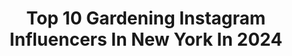 ---
title: Top 10 Gardening Instagram Influencers In New York In 2024
description: >-
  Find top gardening Instagram influencers in New York in 2024. Most popular hashtags: #gardening #newyork #nyc #summer.
platform: Instagram
hits: 30
text_top: Analyze the best Instagram profiles on inBeat.
text_bottom: Our database holds 30 Instagram influencers like this in New York, United States for you to connect with.
profiles:
  - username: "hellofromstowevt"
    fullname: >-
      Hello From Stowe (formerly Eat Stowe)
    bio: >-
      ▫️A local’s guide by Lex & J.T. ▫️Highlighting the beauty of Stowe, Vermont & beyond ▫️Tag us to be featured ▫️DM to work with us
    location: "United States"
    followers: 13198
    engagement: 184
    commentsToLikes: 0.067604
    id: ckoaf8svvdytw0j23isgvnhi2
    verified: false
    hashtags: "#eatvt, #stowevt, #vermontbyvermonters, #vtphoto"
  - username: "david.quarlesiv"
    fullname: >-
      David Quarles, IV
    bio: >-
      • Interior Designer | Color Lover💛 | 🇩🇴🇪🇸🇫🇷 • Jewelry: @ivbydavid📿 • @archdigest New American Voice 2023 🪩✨ • Design Services👇🏾
    location: "United States"
    followers: 118772
    engagement: 569
    commentsToLikes: 0.095332
    id: ckrpr9gffi6aq0j23ew9t6nfy
    verified: false
    hashtags: "#streetstyle, #summer, #plantlover, #apartmenttherapy"
  - username: "home.bynicole"
    fullname: >-
      Nicole | City DIY + Design
    bio: >-
      ⚡️Designing & DIYing small spaces in the Big Apple 🍬 Stay for bold colors, thrifts & pretty city views 📍Brooklyn, NY Shop tools & materials👇🏼
    location: "United States"
    followers: 6328
    engagement: 939
    commentsToLikes: 0.142109
    id: cle5fqsmthsvq0j0807euyih3
    verified: false
    hashtags: "#artdeco, #colorfulinterior, #shedbuild, #apartmenttherapy"
  - username: "66squarefeet"
    fullname: >-
      Marie Viljoen
    bio: >-
      Forager, Phytophile, Flavor Chaser 🌿 Author of the #forageharvestfeastbook Forest Brunch Walk, 08/15👇🏽
    location: "United States"
    followers: 34716
    engagement: 123
    commentsToLikes: 0.068951
    id: ck9wcyrvbd9gy0j78zj20v8yh
    verified: false
    hashtags: "#edibleflowers, #newyorknature, #fruit, #newyorklife"
  - username: "lohud"
    fullname: >-
      The Journal News & lohud.com
    bio: >-
      The Lower Hudson Valley in pictures. Part of the @usatoday Network.
    location: "United States"
    followers: 27796
    engagement: 112
    commentsToLikes: 0.057065
    id: ckaorampemftj0i78tah9igwy
    verified: true
    hashtags: "#coronavirus, #hudsonvalley, #masks, #rockland"
  - username: "thesill"
    fullname: >-
      The Sill
    bio: >-
      Plants make us happier, healthier humans. Shop online & in stores. #PlantsMakePeopleHappy 👋 Message us: thesill.com/contact 🌿 Get free shipping:
    location: "United States"
    followers: 774524
    engagement: 11
    commentsToLikes: 0.030962
    id: ck0ty9jr2m1fc0i19s8rfhore
    verified: true
    hashtags: "#plantdaddy, #plantlover, #plantsmakepeoplehappy, #monsteramonday"
  - username: "babiesandbackbends"
    fullname: >-
      Natalie Aurigema
    bio: >-
      Mama to 3 boys (6 years old and under) 💌for collabs: Natalie@babiesandbackbends.com 📍New York —> New Jersey
    location: "United States"
    followers: 28307
    engagement: 171
    commentsToLikes: 0.183805
    id: ckstzt6ryzwi40j2387mwdhf9
    verified: false
    hashtags: "#ad, #postpartum, #memesdaily, #momhumor"
  - username: "susanbranchauthor"
    fullname: >-
      Susan Branch
    bio: >-
      Happy gene, New York Times best-selling author, #watercolor artist, love Joe, girlfriends, cooking & gardening, riding train and England too.💞
    location: "United States"
    followers: 23121
    engagement: 1042
    commentsToLikes: 0.056520
    id: ck1389sscf72z0i192iuuxwfu
    verified: false
    hashtags: "#booktalk, #bestfriend, #birthdaycake, #oldhouses"
  - username: "ourgingerbreadhome"
    fullname: >-
      Terry Boccio
    bio: >-
      🌸 Stony Brook, New York 🌸 Decor & Lifestyle 🌸 Mom to my 2 girls and 4 pups
    location: "United States"
    followers: 6709
    engagement: 1152
    commentsToLikes: 0.054799
    id: ckf5s78rgex4b0j23gczvlkvj
    verified: false
    hashtags: "#conservatory, #countryliving, #englishgardenstyle, #kitchendesign"
  - username: "arieloznyc"
    fullname: >-
      Ariel | style, beauty, travel + mom
    bio: >-
      nyc + westchester | new mom hispanic + israeli founder @ozlaneagency formerly @lauramercier @oribe @essie ✉️arieloznyc@gmail.com
    location: "United States"
    followers: 13724
    engagement: 103
    commentsToLikes: 0.019893
    id: ckaoxpjqye9320i78in9nnqar
    verified: false
    hashtags: "#pregnancystyle, #pregnantlife, #ad, #nyc"
---